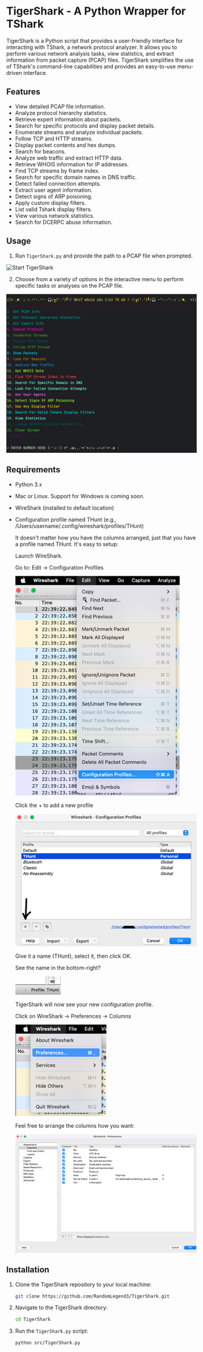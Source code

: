 # TigerShark - A Python Wrapper for TShark
TigerShark is a Python script that provides a user-friendly interface for interacting with TShark, a network protocol analyzer. It allows you to perform various network analysis tasks, view statistics, and extract information from packet capture (PCAP) files. TigerShark simplifies the use of TShark's command-line capabilities and provides an easy-to-use menu-driven interface.

## Features
- View detailed PCAP file information.
- Analyze protocol hierarchy statistics.
- Retrieve expert information about packets.
- Search for specific protocols and display packet details.
- Enumerate streams and analyze individual packets.
- Follow TCP and HTTP streams.
- Display packet contents and hex dumps.
- Search for beacons.
- Analyze web traffic and extract HTTP data.
- Retrieve WHOIS information for IP addresses.
- Find TCP streams by frame index.
- Search for specific domain names in DNS traffic.
- Detect failed connection attempts.
- Extract user agent information.
- Detect signs of ARP poisoning.
- Apply custom display filters.
- List valid Tshark display filters.
- View various network statistics.
- Search for DCERPC abuse information.

## Usage
1. Run `TigerShark.py` and provide the path to a PCAP file when prompted.

![Start TigerShark](images/start_tshark.gif)

2. Choose from a variety of options in the interactive menu to perform specific tasks or analyses on the PCAP file.

![TigerShark Main Menu](images/main_menu_tigershark.png)


## Requirements
- Python 3.x
- Mac or Linux.  Support for Windows is coming soon.
- WireShark (installed to default location)
- Configuration profile named THunt (e.g., /Users/username/.config/wireshark/profiles/THunt)

  It doesn't matter how you have the columns arranged, just that
  you have a profile named THunt.  It's easy to setup:

  Launch WireShark.

  Go to: Edit -> Configuration Profiles

  ![config_profile](images/edit_config_profile.png)

  Click the + to add a new profile

  ![add_profile](images/add_profile.png)

  Give it a name (THunt), select it, then click OK.

  See the name in the bottom-right?

  ![add_profile](images/corner.png)

  TigerShark will now see your new configuration profile.

  Click on WireShark -> Preferences -> Columns

  ![prefs](images/wireshark_preferences.png)

  Feel free to arrange the columns how you want:

  ![columns](images/config_profile_columns.png)

## Installation

1. Clone the TigerShark repository to your local machine:
   ```bash
   git clone https://github.com/RandomLegend3/TigerShark.git
   ```

2. Navigate to the TigerShark directory:
   ```bash
   cd TigerShark
   ```

3. Run the `TigerShark.py` script:
   ```bash
   python src/TigerShark.py
   ```
